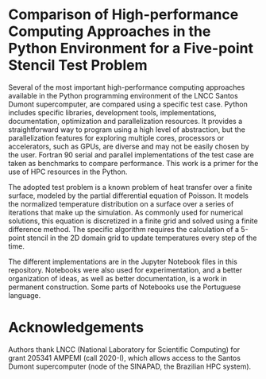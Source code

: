 # Comparison of High-performance Computing Approaches in the Python Environment for a Five-point Stencil Test Problem

Several of the most important high-performance computing approaches available in the Python programming environment of the LNCC Santos Dumont supercomputer, are compared using a specific test case. Python includes specific libraries, development tools, implementations, documentation, optimization and parallelization resources. It provides a straightforward way to program using a high level of abstraction, but the parallelization features for exploring multiple cores, processors or accelerators, such as GPUs, are diverse and may not be easily chosen by the user. Fortran 90 serial and parallel implementations of the test case are taken as benchmarks to compare performance. This work is a primer for the use of HPC resources in the Python.

The adopted test problem is a known problem of heat transfer over a finite surface, modeled by the partial differential equation of Poisson. It models the normalized temperature distribution on a surface over a series of iterations that make up the simulation. As commonly used for numerical solutions, this equation is discretized in a finite grid and solved using a finite difference method. The specific algorithm requires the calculation of a 5-point stencil in the 2D domain grid to update temperatures every step of the time.

The different implementations are in the Jupyter Notebook files in this repository. Notebooks were also used for experimentation, and a better organization of ideas, as well as better documentation, is a work in permanent construction. Some parts of Notebooks use the Portuguese language.


# Acknowledgements

Authors thank LNCC (National Laboratory for Scientific Computing) for grant 205341 AMPEMI (call 2020-I), which allows access to the Santos Dumont supercomputer (node of the SINAPAD, the Brazilian HPC system).